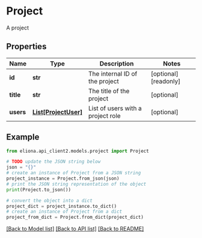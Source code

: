 # Project

A project

## Properties

Name | Type | Description | Notes
------------ | ------------- | ------------- | -------------
**id** | **str** | The internal ID of the project | [optional] [readonly] 
**title** | **str** | The title of the project | [optional] 
**users** | [**List[ProjectUser]**](ProjectUser.md) | List of users with a project role | [optional] 

## Example

```python
from eliona.api_client2.models.project import Project

# TODO update the JSON string below
json = "{}"
# create an instance of Project from a JSON string
project_instance = Project.from_json(json)
# print the JSON string representation of the object
print(Project.to_json())

# convert the object into a dict
project_dict = project_instance.to_dict()
# create an instance of Project from a dict
project_from_dict = Project.from_dict(project_dict)
```
[[Back to Model list]](../README.md#documentation-for-models) [[Back to API list]](../README.md#documentation-for-api-endpoints) [[Back to README]](../README.md)


